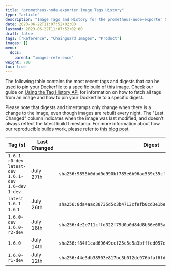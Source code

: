 ```yaml
---
title: "prometheus-node-exporter Image Tags History"
type: "article"
description: "Image Tags and History for the prometheus-node-exporter Chainguard Image"
date: 2023-06-22T11:07:52+02:00
lastmod: 2023-06-22T11:07:52+02:00
draft: false
tags: ["Reference", "Chainguard Images", "Product"]
images: []
menu:
  docs:
    parent: "images-reference"
weight: 700
toc: true
---
```


The following table contains the most recent tags and digests that can be used to pin your Dockerfile to a specific build of this image. Check our guide on [Using the Tag History API](/chainguard/chainguard-images/using-the-tag-history-api/) for information on how to fetch all tags from an image and how to pin your Dockerfile to a specific digest.

Please note that digests and timestamps only change when there is a change to the image, even though images are rebuilt every night. The "Last Changed" column indicates when the image was last modified, and doesn't always reflect the latest build timestamp. For more information about how our reproducible builds work, please refer to [this blog post](https://www.chainguard.dev/unchained/reproducing-chainguards-reproducible-image-builds).

| Tag (s)                                                    | Last Changed | Digest                                                                    |
|------------------------------------------------------------|--------------|---------------------------------------------------------------------------|
|  `1.6.1-r0-dev` `latest-dev` `1.6.1-dev` `1.6-dev` `1-dev` | July 27th    | `sha256:9855b0dbd0d990bf785e6b96ac559c35cfe1d5d55137fc19c88265bdeb850335` |
|  `latest` `1.6.1` `1.6` `1`                                | July 26th    | `sha256:8da4aac38735d5c3b4713cfefb0cd3e1be8ed654543491a896f16355474c847d` |
|  `1.6.0-dev` `1.6.0-r2-dev`                                | July 18th    | `sha256:4e2e711cffd322f79d0a0d84d8b56e685ae3562e06294c5d796fe3df77e67bf3` |
|  `1.6.0`                                                   | July 14th    | `sha256:f84f1cad69649ccf25c5c5a3bfffed057eea0942da165437e8b2d212d18a352a` |
|  `1.6.0-r1-dev`                                            | July 12th    | `sha256:44e3db38503e817bc3b012dc976bfaf6fd63ac06bedb98fd6b2be689bd813802` |
